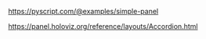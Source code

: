 https://pyscript.com/@examples/simple-panel

https://panel.holoviz.org/reference/layouts/Accordion.html

